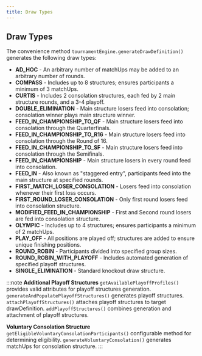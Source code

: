 ```yaml
---
title: Draw Types
---
```


## Draw Types

The convenience method `tournamentEngine.generateDrawDefinition()` generates the following draw types:

- **AD_HOC** - An arbitrary number of matchUps may be added to an arbitrary number of rounds.
- **COMPASS** - Includes up to 8 structures; ensures participants a minimum of 3 matchUps.
- **CURTIS** - Includes 2 consolation structures, each fed by 2 main structure rounds, and a 3-4 playoff.
- **DOUBLE_ELIMINATION** - Main structure losers feed into consolation; consolation winner plays main structure winner.
- **FEED_IN_CHAMPIONSHIP_TO_QF** - Main structure losers feed into consolation through the Quarterfinals.
- **FEED_IN_CHAMPIONSHIP_TO_R16** - Main structure losers feed into consolation through the Round of 16.
- **FEED_IN_CHAMPIONSHIP_TO_SF** - Main structure losers feed into consolation through the Semifinals.
- **FEED_IN_CHAMPIONSHIP** - Main structure losers in every round feed into consolation.
- **FEED_IN** - Also known as "staggered entry", participants feed into the main structure at specified rounds.
- **FIRST_MATCH_LOSER_CONSOLATION** - Losers feed into consolation whenever their first loss occurs.
- **FIRST_ROUND_LOSER_CONSOLATION** - Only first round losers feed into consolation structure.
- **MODIFIED_FEED_IN_CHAMPIONSHIP** - First and Second round losers are fed into consolation structure.
- **OLYMPIC** - Includes up to 4 structures; ensures participants a minimum of 2 matchUps.
- **PLAY_OFF** - All positions are played off; structures are added to ensure unique finishing positions.
- **ROUND_ROBIN** - Participants divided into specified group sizes.
- **ROUND_ROBIN_WITH_PLAYOFF** - Includes automated generation of specified playoff structures.
- **SINGLE_ELIMINATION** - Standard knockout draw structure.

:::note
**Additional Playoff Structures**
`getAvailablePlayoffProfiles()` provides valid attributes for playoff structures generation.
`generateAndPopulatePlayoffStructures()` generates playoff structures.
`attachPlayoffStructures()` attaches playoff structures to target drawDefinition.
`addPlayoffStructures()` combines generation and attachment of playoff structures.

**Voluntary Consolation Structure**
`getEligibleVoluntaryConsolationParticipants()` configurable method for determining eligibility.
`generateVoluntaryConsolation()` generates matchUps for consolation structure.
:::

